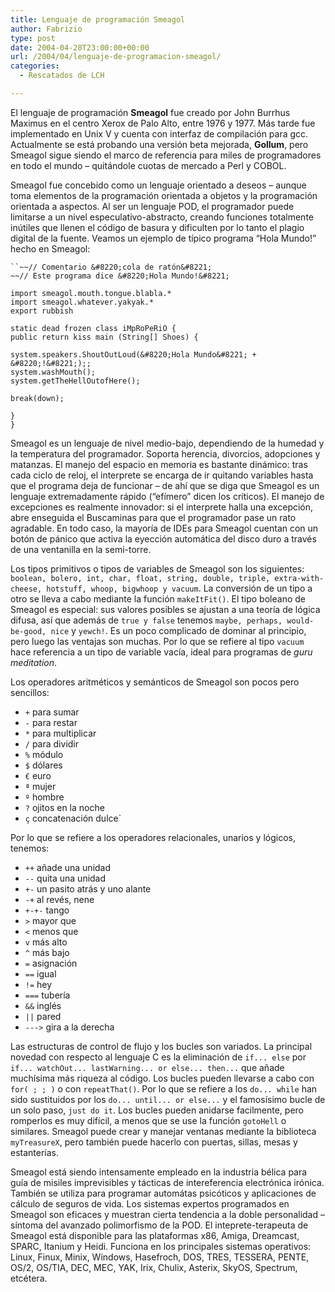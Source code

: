 ```yaml
---
title: Lenguaje de programación Smeagol
author: Fabrizio
type: post
date: 2004-04-28T23:00:00+00:00
url: /2004/04/lenguaje-de-programacion-smeagol/
categories:
  - Rescatados de LCH

---
```

El lenguaje de programación **Smeagol** fue creado por John Burrhus Maximus en el centro Xerox de Palo Alto, entre 1976 y 1977. Más tarde fue implementado en Unix V y cuenta con interfaz de compilación para gcc. Actualmente se está probando una versión beta mejorada, **Gollum**, pero Smeagol sigue siendo el marco de referencia para miles de programadores en todo el mundo &#8211; quitándole cuotas de mercado a Perl y COBOL.

Smeagol fue concebido como un lenguaje orientado a deseos &#8211; aunque toma elementos de la programación orientada a objetos y la programación orientada a aspectos. Al ser un lenguaje POD, el programador puede limitarse a un nivel especulativo-abstracto, creando funciones totalmente inútiles que llenen el código de basura y dificulten por lo tanto el plagio digital de la fuente. Veamos un ejemplo de típico programa &#8220;Hola Mundo!&#8221; hecho en Smeagol:

```
``~~// Comentario &#8220;cola de ratón&#8221;  
~~// Este programa dice &#8220;Hola Mundo!&#8221;

import smeagol.mouth.tongue.blabla.*  
import smeagol.whatever.yakyak.*  
export rubbish

static dead frozen class iMpRoPeRiO {  
public return kiss main (String[] Shoes) {

system.speakers.ShoutOutLoud(&#8220;Hola Mundo&#8221; + &#8220;!&#8221;);;  
system.washMouth();  
system.getTheHellOutofHere();

break(down);

}  
}
```

Smeagol es un lenguaje de nivel medio-bajo, dependiendo de la humedad y la temperatura del programador. Soporta herencia, divorcios, adopciones y matanzas. El manejo del espacio en memoria es bastante dinámico: tras cada ciclo de reloj, el interprete se encarga de ir quitando variables hasta que el programa deja de funcionar &#8211; de ahí que se diga que Smeagol es un lenguaje extremadamente rápido (&#8220;efímero&#8221; dicen los críticos). El manejo de excepciones es realmente innovador: si el interprete halla una excepción, abre enseguida el Buscaminas para que el programador pase un rato agradable. En todo caso, la mayoría de IDEs para Smeagol cuentan con un botón de pánico que activa la eyección automática del disco duro a través de una ventanilla en la semi-torre.

Los tipos primitivos o tipos de variables de Smeagol son los siguientes: `boolean, bolero, int, char, float, string, double, triple, extra-with-cheese, hotstuff, whoop, bigwhoop y vacuum`. La conversión de un tipo a otro se lleva a cabo mediante la función `makeItFit()`. El tipo boleano de Smeagol es especial: sus valores posibles se ajustan a una teoría de lógica difusa, así que además de `true y false` tenemos `maybe, perhaps, would-be-good, nice` y `yewch!`. Es un poco complicado de dominar al principio, pero luego las ventajas son muchas. Por lo que se refiere al tipo `vacuum` hace referencia a un tipo de variable vacía, ideal para programas de _guru meditation_.

Los operadores aritméticos y semánticos de Smeagol son pocos pero sencillos:

* `+` para sumar
* `-` para restar
* `*` para multiplicar
* `/` para dividir
* `%` módulo
* `$` dólares
* `€` euro
* `ª` mujer
* `º` hombre
* `?` ojitos en la noche
* `ç` concatenación dulce`

Por lo que se refiere a los operadores relacionales, unarios y lógicos, tenemos:

* `++` añade una unidad
* `--` quita una unidad
* `+-` un pasito atrás y uno alante
* `-+` al revés, nene
* `+-+-` tango
* `>` mayor que
* `<` menos que
* `v` más alto
* `^` más bajo
* `=` asignación
* `==` igual
* `!=` hey
* `===` tubería
* `&&` inglés
* `||` pared
* `--->` gira a la derecha

Las estructuras de control de flujo y los bucles son variados. La principal novedad con respecto al lenguaje C es la eliminación de `if... else` por `if... watchOut... lastWarning... or else... then...` que añade muchísima más riqueza al código. Los bucles pueden llevarse a cabo con `for( ; ; )` o con `repeatThat()`. Por lo que se refiere a los `do... while` han sido sustituidos por los `do... until... or else...` y el famosísimo bucle de un solo paso, `just do it`. Los bucles pueden anidarse facilmente, pero romperlos es muy difícil, a menos que se use la función `gotoHell` o similares. Smeagol puede crear y manejar ventanas mediante la biblioteca `myTreasureX`, pero también puede hacerlo con puertas, sillas, mesas y estanterías.

Smeagol está siendo intensamente empleado en la industria bélica para guía de misiles imprevisibles y tácticas de intereferencia electrónica irónica. También se utiliza para programar automátas psicóticos y aplicaciones de cálculo de seguros de vida. Los sistemas expertos programados en Smeagol son eficaces y muestran cierta tendencia a la doble personalidad &#8211; síntoma del avanzado polimorfismo de la POD. El inteprete-terapeuta de Smeagol está disponible para las plataformas x86, Amiga, Dreamcast, SPARC, Itanium y Heidi. Funciona en los principales sistemas operativos: Linux, Finux, Minix, Windows, Hasefroch, DOS, TRES, TESSERA, PENTE, OS/2, OS/TIA, DEC, MEC, YAK, Irix, Chulix, Asterix, SkyOS, Spectrum, etcétera.